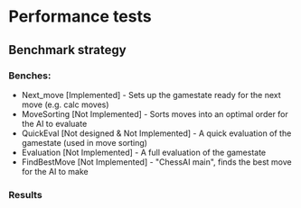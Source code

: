 # Performance tests

## Benchmark strategy

### Benches:

- Next_move [Implemented] - Sets up the gamestate ready for the next move (e.g. calc moves)
- MoveSorting [Not Implemented] - Sorts moves into an optimal order for the AI to evaluate
- QuickEval [Not designed & Not Implemented] - A quick evaluation of the gamestate (used in move sorting)
- Evaluation [Not Implemented] - A full evaluation of the gamestate
- FindBestMove [Not Implemented] - "ChessAI main", finds the best move for the AI to make

### Results
